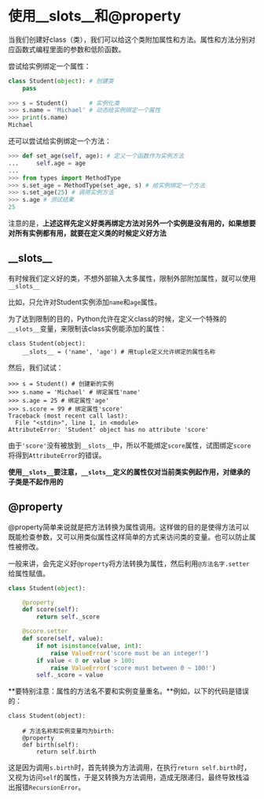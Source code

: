# 使用\_\_slots\_\_和@property

当我们创建好class（类），我们可以给这个类附加属性和方法。属性和方法分别对应函数式编程里面的参数和低阶函数。

尝试给实例绑定一个属性：

```python
class Student(object): # 创建类
    pass
    
>>> s = Student()      # 实例化类
>>> s.name = 'Michael' # 动态给实例绑定一个属性
>>> print(s.name)
Michael
```

还可以尝试给实例绑定一个方法：

```python
>>> def set_age(self, age): # 定义一个函数作为实例方法
...     self.age = age
...
>>> from types import MethodType
>>> s.set_age = MethodType(set_age, s) # 给实例绑定一个方法
>>> s.set_age(25) # 调用实例方法
>>> s.age # 测试结果
25
```

注意的是，**上述这样先定义好类再绑定方法对另外一个实例是没有用的，如果想要对所有实例都有用，就要在定义类的时候定义好方法**

## \_\_slots\_\_

有时候我们定义好的类，不想外部输入太多属性，限制外部附加属性，就可以使用`__slots__`

比如，只允许对Student实例添加`name`和`age`属性。

为了达到限制的目的，Python允许在定义class的时候，定义一个特殊的`__slots__`变量，来限制该class实例能添加的属性：

```
class Student(object):
    __slots__ = ('name', 'age') # 用tuple定义允许绑定的属性名称
```

然后，我们试试：

```
>>> s = Student() # 创建新的实例
>>> s.name = 'Michael' # 绑定属性'name'
>>> s.age = 25 # 绑定属性'age'
>>> s.score = 99 # 绑定属性'score'
Traceback (most recent call last):
  File "<stdin>", line 1, in <module>
AttributeError: 'Student' object has no attribute 'score'
```

由于`'score'`没有被放到`__slots__`中，所以不能绑定`score`属性，试图绑定`score`将得到`AttributeError`的错误。

**使用`__slots__`要注意，`__slots__`定义的属性仅对当前类实例起作用，对继承的子类是不起作用的**

## @property

@property简单来说就是把方法转换为属性调用。这样做的目的是使得方法可以既能检查参数，又可以用类似属性这样简单的方式来访问类的变量。也可以防止属性被修改。

一般来讲，会先定义好`@property`将方法转换为属性，然后利用`@方法名字.setter`给属性赋值。

```python
class Student(object):

    @property
    def score(self):
        return self._score

    @score.setter
    def score(self, value):
        if not isinstance(value, int):
            raise ValueError('score must be an integer!')
        if value < 0 or value > 100:
            raise ValueError('score must between 0 ~ 100!')
        self._score = value
```

**要特别注意：属性的方法名不要和实例变量重名。**例如，以下的代码是错误的：

```
class Student(object):

    # 方法名称和实例变量均为birth:
    @property
    def birth(self):
        return self.birth
```

这是因为调用`s.birth`时，首先转换为方法调用，在执行`return self.birth`时，又视为访问`self`的属性，于是又转换为方法调用，造成无限递归，最终导致栈溢出报错`RecursionError`。